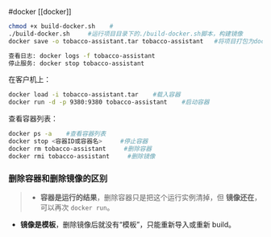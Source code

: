 #docker [[docker]]
```bash
chmod +x build-docker.sh    #
./build-docker.sh     #运行项目目录下的./build-docker.sh脚本，构建镜像
docker save -o tobacco-assistant.tar tobacco-assistant   #将项目打包为docker镜像`tobacco-assistant.tar` 
```

```bash
查看日志: docker logs -f tobacco-assistant
停止服务: docker stop tobacco-assistant
```
在客户机上：
```bash
docker load -i tobacco-assistant.tar    #载入容器
docker run -d -p 9380:9380 tobacco-assistant    #启动容器
```
查看容器列表：
```bash
docker ps -a    #查看容器列表
docker stop <容器ID或容器名>     #停止容器
docker rm tobacco-assistant     #删除容器
docker rmi tobacco-assistant     #删除镜像
```
### 删除容器和删除镜像的区别
>- **容器是运行的结果**，删除容器只是把这个运行实例清掉，但 **镜像还在**，可以再次 `docker run`。
- **镜像是模板**，删除镜像后就没有“模板”，只能重新导入或重新 build。
